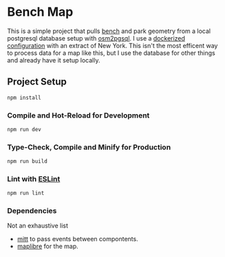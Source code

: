 # Bench Map

This is a simple project that pulls [bench](https://wiki.openstreetmap.org/wiki/Tag:amenity%3Dbench) and park geometry from a local postgresql database setup with [osm2pgsql](https://osm2pgsql.org/). I use a [dockerized configuration](https://github.com/akadouri/osm2pgsql-docker-quickstart) with an extract of New York. This isn't the most efficent way to process data for a map like this, but I use the database for other things and already have it setup locally.

## Project Setup

```sh
npm install
```

### Compile and Hot-Reload for Development

```sh
npm run dev
```

### Type-Check, Compile and Minify for Production

```sh
npm run build
```

### Lint with [ESLint](https://eslint.org/)

```sh
npm run lint
```

### Dependencies

Not an exhaustive list

- [mitt](https://github.com/developit/mitt) to pass events between compontents.
- [maplibre](https://github.com/maplibre/maplibre-gl-js) for the map.
